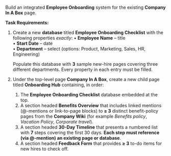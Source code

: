 Build an integrated **Employee Onboarding** system for the existing **Company In A Box** page.

**Task Requirements:**
1. Create a new **database** titled **Employee Onboarding Checklist** with the following properties *exactly*:
   • **Employee Name** – title  
   • **Start Date** – date  
   • **Department** – select (options: Product, Marketing, Sales, HR, Engineering)  

   Populate this database with **3** sample new-hire pages covering three different departments. Every property in each entry must be filled.

2. Under the top-level page **Company In A Box**, create a new child page titled **Onboarding Hub** containing, in order:
   1) The **Employee Onboarding Checklist** database embedded at the top.  
   2) A section headed **Benefits Overview** that includes linked mentions (@-mentions or link-to-page blocks) to **≥ 3** distinct benefit-policy pages from the **Company Wiki** (for example *Benefits policy*, *Vacation Policy*, *Corporate travel*).  
   3) A section headed **30-Day Timeline** that presents a numbered list with **7** steps covering the first 30 days. **Each step must reference (via @-mention) an existing page or database**.  
   4) A section headed **Feedback Form** that provides **≥ 3** to-do items for new hires to check off.
